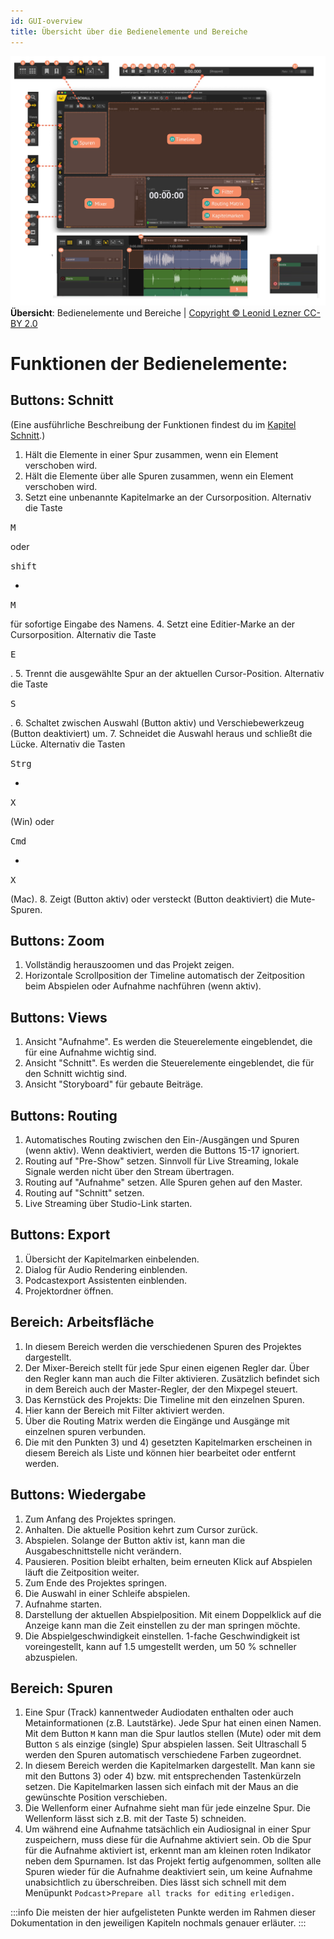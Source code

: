 ```yaml
---
id: GUI-overview
title: Übersicht über die Bedienelemente und Bereiche
---
```


<!-- @todo: Links auf Git main umziehen --> <!-- @todo: Bildunterschrifen hinzufügen --> <!-- @todo: Die Nummern die im Kapitel "Übersicht über die Bedienelemente und Bereiche" verwedet werden sollten sich duch alle Dokumente ziehen -->

 ![Übersicht der Bedienelemente](https://raw.githubusercontent.com/Ultraschall/ultraschall-manual/main/assets/images/GUI-Gesamtuebersicht/Uebersichta.png) **Übersicht**: Bedienelemente und Bereiche | [Copyright © Leonid Lezner CC-BY 2.0](https://raw.githubusercontent.com/leonidlezner/ultraschall-tutorial/main/docs/downloads/Quick-Info-Ultraschall.pdf)

# Funktionen der Bedienelemente:

## Buttons: Schnitt

(Eine ausführliche Beschreibung der Funktionen findest du im [Kapitel Schnitt](./Schnitt.md).)

1. Hält die Elemente in einer Spur zusammen, wenn ein Element verschoben wird.
2. Hält die Elemente über alle Spuren zusammen, wenn ein Element verschoben wird.
3. Setzt eine unbenannte Kapitelmarke an der Cursorposition. Alternativ die Taste

  <kbd>M</kbd>

   oder

  <kbd>shift</kbd>

  +

  <kbd>M</kbd>

   für sofortige Eingabe des Namens.
4. Setzt eine Editier-Marke an der Cursorposition. Alternativ die Taste

  <kbd>E</kbd>

  .
5. Trennt die ausgewählte Spur an der aktuellen Cursor-Position. Alternativ die Taste

  <kbd>S</kbd>

  .
6. Schaltet zwischen Auswahl (Button aktiv) und Verschiebewerkzeug (Button deaktiviert) um.
7. Schneidet die Auswahl heraus und schließt die Lücke. Alternativ die Tasten

  <kbd>Strg</kbd>

  +

  <kbd>X</kbd>

   (Win) oder

  <kbd>Cmd</kbd>

  +

  <kbd>X</kbd>

   (Mac).
8. Zeigt (Button aktiv) oder versteckt (Button deaktiviert) die Mute-Spuren.

## Buttons: Zoom

1. Vollständig herauszoomen und das Projekt zeigen.
2. Horizontale Scrollposition der Timeline automatisch der Zeitposition beim Abspielen oder Aufnahme nachführen (wenn aktiv).

## Buttons: Views

1. Ansicht "Aufnahme". Es werden die Steuerelemente eingeblendet, die für eine Aufnahme wichtig sind.
2. Ansicht "Schnitt". Es werden die Steuerelemente eingeblendet, die für den Schnitt wichtig sind.
3. Ansicht "Storyboard" für gebaute Beiträge.

## Buttons: Routing

1. Automatisches Routing zwischen den Ein-/Ausgängen und Spuren (wenn aktiv). Wenn deaktiviert, werden die Buttons 15-17 ignoriert.
2. Routing auf "Pre-Show" setzen. Sinnvoll für Live Streaming, lokale Signale werden nicht über den Stream übertragen.
3. Routing auf "Aufnahme" setzen. Alle Spuren gehen auf den Master.
4. Routing auf "Schnitt" setzen.
5. Live Streaming über Studio-Link starten.

## Buttons: Export

1. Übersicht der Kapitelmarken einbelenden.
2. Dialog für Audio Rendering einblenden.
3. Podcastexport Assistenten einblenden.
4. Projektordner öffnen.

## Bereich: Arbeitsfläche

1. In diesem Bereich werden die verschiedenen Spuren des Projektes dargestellt.
2. Der Mixer-Bereich stellt für jede Spur einen eigenen Regler dar. Über den Regler kann man auch die Filter aktivieren. Zusätzlich befindet sich in dem Bereich auch der Master-Regler, der den Mixpegel steuert.
3. Das Kernstück des Projekts: Die Timeline mit den einzelnen Spuren.
4. Hier kann der Bereich mit Filter aktiviert werden.
5. Über die Routing Matrix werden die Eingänge und Ausgänge mit einzelnen spuren verbunden.
6. Die mit den Punkten 3) und 4) gesetzten Kapitelmarken erscheinen in diesem Bereich als Liste und können hier bearbeitet oder entfernt werden.

## Buttons: Wiedergabe

1. Zum Anfang des Projektes springen.
2. Anhalten. Die aktuelle Position kehrt zum Cursor zurück.
3. Abspielen. Solange der Button aktiv ist, kann man die Ausgabeschnittstelle nicht verändern.
4. Pausieren. Position bleibt erhalten, beim erneuten Klick auf Abspielen läuft die Zeitposition weiter.
5. Zum Ende des Projektes springen.
6. Die Auswahl in einer Schleife abspielen.
7. Aufnahme starten.
8. Darstellung der aktuellen Abspielposition. Mit einem Doppelklick auf die Anzeige kann man die Zeit einstellen zu der man springen möchte.
9. Die Abspielgeschwindigkeit einstellen. 1-fache Geschwindigkeit ist voreingestellt, kann auf 1.5 umgestellt werden, um 50 % schneller abzuspielen.

## Bereich: Spuren

1. Eine Spur (Track) kannentweder Audiodaten enthalten oder auch Metainformationen (z.B. Lautstärke). Jede Spur hat einen einen Namen. Mit dem Button `M` kann man die Spur lautlos stellen (Mute) oder mit dem Button `S` als einzige (single) Spur abspielen lassen. Seit Ultraschall 5 werden den Spuren automatisch verschiedene Farben zugeordnet.
2. In diesem Bereich werden die Kapitelmarken dargestellt. Man kann sie mit den Buttons 3) oder 4) bzw. mit entsprechenden Tastenkürzeln setzen. Die Kapitelmarken lassen sich einfach mit der Maus an die gewünschte Position verschieben.
3. Die Wellenform einer Aufnahme sieht man für jede einzelne Spur. Die Wellenform lässt sich z.B. mit der Taste 5) schneiden.
4. Um während eine Aufnahme tatsächlich ein Audiosignal in einer Spur zuspeichern, muss diese für die Aufnahme aktiviert sein. Ob die Spur für die Aufnahme aktiviert ist, erkennt man am kleinen roten Indikator neben dem Spurnamen. Ist das Projekt fertig aufgenommen, sollten alle Spuren wieder für die Aufnahme deaktiviert sein, um keine Aufnahme unabsichtlich zu überschreiben. Dies lässt sich schnell mit dem Menüpunkt `Podcast`>`Prepare all tracks for editing erledigen.`

:::info Die meisten der hier aufgelisteten Punkte werden im Rahmen dieser Dokumentation in den jeweiligen Kapiteln nochmals genauer erläuter. :::
